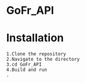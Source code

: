 # GoFr_API
# Installation
    1.Clone the repository
    2.Navigate to the directory
    3.cd GoFr_API
    4.Build and run 
    .
